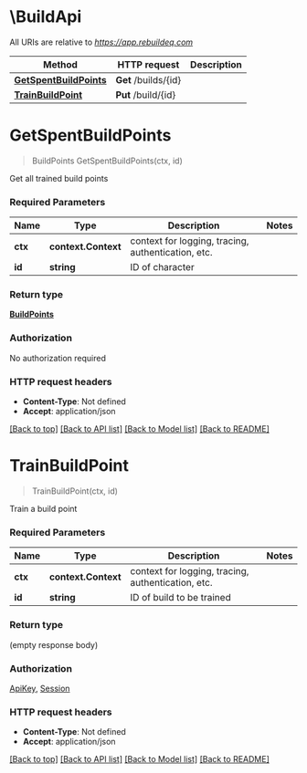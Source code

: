 # \BuildApi

All URIs are relative to *https://app.rebuildeq.com*

Method | HTTP request | Description
------------- | ------------- | -------------
[**GetSpentBuildPoints**](BuildApi.md#GetSpentBuildPoints) | **Get** /builds/{id} | 
[**TrainBuildPoint**](BuildApi.md#TrainBuildPoint) | **Put** /build/{id} | 


# **GetSpentBuildPoints**
> BuildPoints GetSpentBuildPoints(ctx, id)


Get all trained build points

### Required Parameters

Name | Type | Description  | Notes
------------- | ------------- | ------------- | -------------
 **ctx** | **context.Context** | context for logging, tracing, authentication, etc.
  **id** | **string**| ID of character | 

### Return type

[**BuildPoints**](BuildPoints.md)

### Authorization

No authorization required

### HTTP request headers

 - **Content-Type**: Not defined
 - **Accept**: application/json

[[Back to top]](#) [[Back to API list]](../README.md#documentation-for-api-endpoints) [[Back to Model list]](../README.md#documentation-for-models) [[Back to README]](../README.md)

# **TrainBuildPoint**
> TrainBuildPoint(ctx, id)


Train a build point

### Required Parameters

Name | Type | Description  | Notes
------------- | ------------- | ------------- | -------------
 **ctx** | **context.Context** | context for logging, tracing, authentication, etc.
  **id** | **string**| ID of build to be trained | 

### Return type

 (empty response body)

### Authorization

[ApiKey](../README.md#ApiKey), [Session](../README.md#Session)

### HTTP request headers

 - **Content-Type**: Not defined
 - **Accept**: application/json

[[Back to top]](#) [[Back to API list]](../README.md#documentation-for-api-endpoints) [[Back to Model list]](../README.md#documentation-for-models) [[Back to README]](../README.md)

